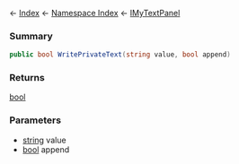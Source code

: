 ← [Index](Api-Index) ← [Namespace Index](Namespace-Index) ← [IMyTextPanel](Sandbox.ModAPI.Ingame.IMyTextPanel)

### Summary

```csharp
public bool WritePrivateText(string value, bool append)
```

### Returns

[bool](https://docs.microsoft.com/en-us/dotnet/api/system.boolean?view=netframework-4.6)

### Parameters

* [string](https://docs.microsoft.com/en-us/dotnet/api/system.string?view=netframework-4.6) value
* [bool](https://docs.microsoft.com/en-us/dotnet/api/system.boolean?view=netframework-4.6) append
